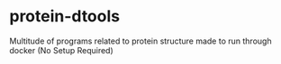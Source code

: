 # protein-dtools
Multitude of programs related to protein structure made to run through docker (No Setup Required)
